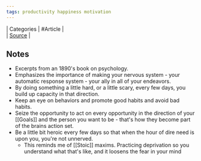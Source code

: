 ```yaml
---
tags: productivity happiness motivation
---
```


| Categories | #Article |  
| [Source](https://archive.vn/EiPBV) |

## Notes

- Excerpts from an 1890's book on psychology.
- Emphasizes the importance of making your nervous system - your automatic response system - your ally in all of your endeavors.
- By doing something a little hard, or a little scary, every few days, you build up capacity in that direction.
- Keep an eye on behaviors and promote good habits and avoid bad habits.
- Seize the opportunity to act on every opportunity in the direction of your [[Goals]] and the person you want to be - that's how they become part of the brains action set.
- Be a little bit heroic every few days so that when the hour of dire need is upon you, you're not unnerved.
    - This reminds me of [[Stoic]] maxims. Practicing deprivation so you understand what that's like, and it loosens the fear in your mind
